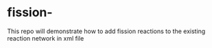 # fission-
This repo will demonstrate how to add fission reactions to the existing reaction network in xml file
